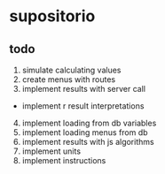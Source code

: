 supositorio
===========

todo
----------------------

1. simulate calculating values
2. create menus with routes
3. implement results with server call
- implement r result interpretations
4. implement loading from db variables
5. implement loading menus from db
6. implement results with js algorithms
7. implement units
8. implement instructions
